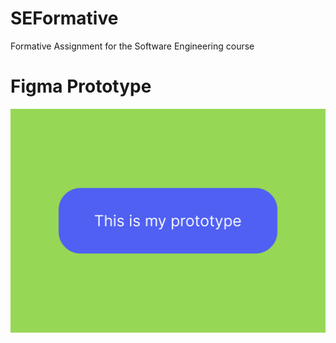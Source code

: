 # SEFormative
Formative Assignment for the Software Engineering course

# Figma Prototype
![Screenshot of the prototype design](FormativePrototype.png)

